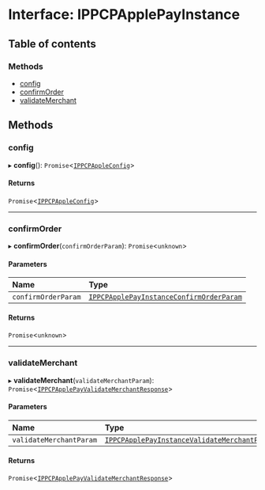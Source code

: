 # Interface: IPPCPApplePayInstance

## Table of contents

### Methods

- [config](IPPCPApplePayInstance.md#config)
- [confirmOrder](IPPCPApplePayInstance.md#confirmorder)
- [validateMerchant](IPPCPApplePayInstance.md#validatemerchant)

## Methods

### config

▸ **config**(): `Promise`<[`IPPCPAppleConfig`](IPPCPAppleConfig.md)\>

#### Returns

`Promise`<[`IPPCPAppleConfig`](IPPCPAppleConfig.md)\>

___

### confirmOrder

▸ **confirmOrder**(`confirmOrderParam`): `Promise`<`unknown`\>

#### Parameters

| Name | Type |
| :------ | :------ |
| `confirmOrderParam` | [`IPPCPApplePayInstanceConfirmOrderParam`](IPPCPApplePayInstanceConfirmOrderParam.md) |

#### Returns

`Promise`<`unknown`\>

___

### validateMerchant

▸ **validateMerchant**(`validateMerchantParam`): `Promise`<[`IPPCPApplePayValidateMerchantResponse`](IPPCPApplePayValidateMerchantResponse.md)\>

#### Parameters

| Name | Type |
| :------ | :------ |
| `validateMerchantParam` | [`IPPCPApplePayInstanceValidateMerchantParam`](IPPCPApplePayInstanceValidateMerchantParam.md) |

#### Returns

`Promise`<[`IPPCPApplePayValidateMerchantResponse`](IPPCPApplePayValidateMerchantResponse.md)\>
